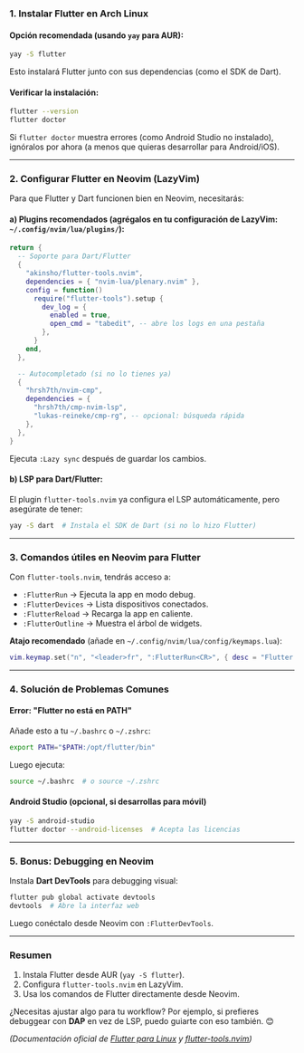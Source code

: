 
### **1. Instalar Flutter en Arch Linux**  
#### **Opción recomendada (usando `yay` para AUR)**:

```bash
yay -S flutter
```
Esto instalará Flutter junto con sus dependencias (como el SDK de Dart).  

#### **Verificar la instalación**:
```bash
flutter --version
flutter doctor
```
Si `flutter doctor` muestra errores (como Android Studio no instalado), ignóralos por ahora (a menos que quieras desarrollar para Android/iOS).

---

### **2. Configurar Flutter en Neovim (LazyVim)**  
Para que Flutter y Dart funcionen bien en Neovim, necesitarás:  

#### **a) Plugins recomendados** (agrégalos en tu configuración de LazyVim: `~/.config/nvim/lua/plugins/`):  
```lua
return {
  -- Soporte para Dart/Flutter
  {
    "akinsho/flutter-tools.nvim",
    dependencies = { "nvim-lua/plenary.nvim" },
    config = function()
      require("flutter-tools").setup {
        dev_log = {
          enabled = true,
          open_cmd = "tabedit", -- abre los logs en una pestaña
        },
      }
    end,
  },

  -- Autocompletado (si no lo tienes ya)
  {
    "hrsh7th/nvim-cmp",
    dependencies = {
      "hrsh7th/cmp-nvim-lsp",
      "lukas-reineke/cmp-rg", -- opcional: búsqueda rápida
    },
  },
}
```
Ejecuta `:Lazy sync` después de guardar los cambios.

#### **b) LSP para Dart/Flutter**:
El plugin `flutter-tools.nvim` ya configura el LSP automáticamente, pero asegúrate de tener:  
```bash
yay -S dart  # Instala el SDK de Dart (si no lo hizo Flutter)
```

---

### **3. Comandos útiles en Neovim para Flutter**  
Con `flutter-tools.nvim`, tendrás acceso a:  
- `:FlutterRun` → Ejecuta la app en modo debug.  
- `:FlutterDevices` → Lista dispositivos conectados.  
- `:FlutterReload` → Recarga la app en caliente.  
- `:FlutterOutline` → Muestra el árbol de widgets.  

**Atajo recomendado** (añade en `~/.config/nvim/lua/config/keymaps.lua`):  
```lua
vim.keymap.set("n", "<leader>fr", ":FlutterRun<CR>", { desc = "Flutter Run" })
```

---

### **4. Solución de Problemas Comunes**  
#### **Error: "Flutter no está en PATH"**  
Añade esto a tu `~/.bashrc` o `~/.zshrc`:  
```bash
export PATH="$PATH:/opt/flutter/bin"
```
Luego ejecuta:  
```bash
source ~/.bashrc  # o source ~/.zshrc
```

#### **Android Studio (opcional, si desarrollas para móvil)**  
```bash
yay -S android-studio
flutter doctor --android-licenses  # Acepta las licencias
```

---

### **5. Bonus: Debugging en Neovim**  
Instala **Dart DevTools** para debugging visual:  
```bash
flutter pub global activate devtools
devtools  # Abre la interfaz web
```
Luego conéctalo desde Neovim con `:FlutterDevTools`.

---

### **Resumen**  
1. Instala Flutter desde AUR (`yay -S flutter`).  
2. Configura `flutter-tools.nvim` en LazyVim.  
3. Usa los comandos de Flutter directamente desde Neovim.  

¿Necesitas ajustar algo para tu workflow? Por ejemplo, si prefieres debuggear con **DAP** en vez de LSP, puedo guiarte con eso también. 😊  

*(Documentación oficial de [Flutter para Linux](https://docs.flutter.dev/get-started/install/linux) y [flutter-tools.nvim](https://github.com/akinsho/flutter-tools.nvim))*
